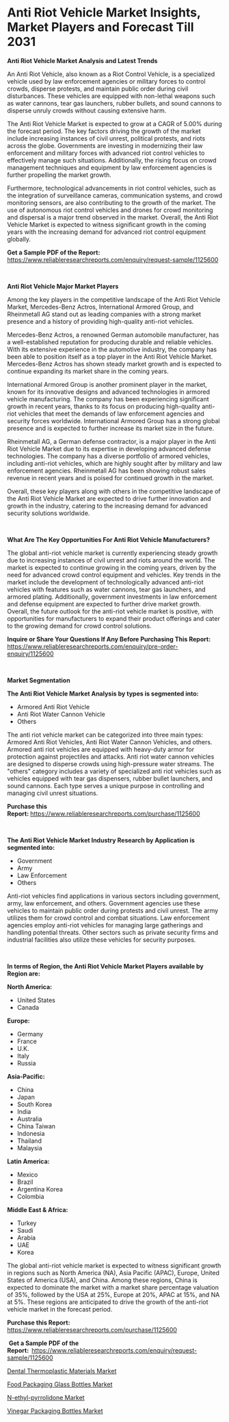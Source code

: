 <p><h1>Anti Riot Vehicle Market Insights, Market Players and Forecast Till 2031</h1></p><p><strong>Anti Riot Vehicle Market Analysis and Latest Trends</strong></p>
<p><p>An Anti Riot Vehicle, also known as a Riot Control Vehicle, is a specialized vehicle used by law enforcement agencies or military forces to control crowds, disperse protests, and maintain public order during civil disturbances. These vehicles are equipped with non-lethal weapons such as water cannons, tear gas launchers, rubber bullets, and sound cannons to disperse unruly crowds without causing extensive harm.</p><p>The Anti Riot Vehicle Market is expected to grow at a CAGR of 5.00% during the forecast period. The key factors driving the growth of the market include increasing instances of civil unrest, political protests, and riots across the globe. Governments are investing in modernizing their law enforcement and military forces with advanced riot control vehicles to effectively manage such situations. Additionally, the rising focus on crowd management techniques and equipment by law enforcement agencies is further propelling the market growth.</p><p>Furthermore, technological advancements in riot control vehicles, such as the integration of surveillance cameras, communication systems, and crowd monitoring sensors, are also contributing to the growth of the market. The use of autonomous riot control vehicles and drones for crowd monitoring and dispersal is a major trend observed in the market. Overall, the Anti Riot Vehicle Market is expected to witness significant growth in the coming years with the increasing demand for advanced riot control equipment globally.</p></p>
<p><strong>Get a Sample PDF of the Report:&nbsp;</strong> <a href="https://www.reliableresearchreports.com/enquiry/request-sample/1125600">https://www.reliableresearchreports.com/enquiry/request-sample/1125600</a></p>
<p>&nbsp;</p>
<p><strong>Anti Riot Vehicle Major Market Players</strong></p>
<p><p>Among the key players in the competitive landscape of the Anti Riot Vehicle Market, Mercedes-Benz Actros, International Armored Group, and Rheinmetall AG stand out as leading companies with a strong market presence and a history of providing high-quality anti-riot vehicles.</p><p>Mercedes-Benz Actros, a renowned German automobile manufacturer, has a well-established reputation for producing durable and reliable vehicles. With its extensive experience in the automotive industry, the company has been able to position itself as a top player in the Anti Riot Vehicle Market. Mercedes-Benz Actros has shown steady market growth and is expected to continue expanding its market share in the coming years.</p><p>International Armored Group is another prominent player in the market, known for its innovative designs and advanced technologies in armored vehicle manufacturing. The company has been experiencing significant growth in recent years, thanks to its focus on producing high-quality anti-riot vehicles that meet the demands of law enforcement agencies and security forces worldwide. International Armored Group has a strong global presence and is expected to further increase its market size in the future.</p><p>Rheinmetall AG, a German defense contractor, is a major player in the Anti Riot Vehicle Market due to its expertise in developing advanced defense technologies. The company has a diverse portfolio of armored vehicles, including anti-riot vehicles, which are highly sought after by military and law enforcement agencies. Rheinmetall AG has been showing robust sales revenue in recent years and is poised for continued growth in the market.</p><p>Overall, these key players along with others in the competitive landscape of the Anti Riot Vehicle Market are expected to drive further innovation and growth in the industry, catering to the increasing demand for advanced security solutions worldwide.</p></p>
<p>&nbsp;</p>
<p><strong>What Are The Key Opportunities For Anti Riot Vehicle Manufacturers?</strong></p>
<p><p>The global anti-riot vehicle market is currently experiencing steady growth due to increasing instances of civil unrest and riots around the world. The market is expected to continue growing in the coming years, driven by the need for advanced crowd control equipment and vehicles. Key trends in the market include the development of technologically advanced anti-riot vehicles with features such as water cannons, tear gas launchers, and armored plating. Additionally, government investments in law enforcement and defense equipment are expected to further drive market growth. Overall, the future outlook for the anti-riot vehicle market is positive, with opportunities for manufacturers to expand their product offerings and cater to the growing demand for crowd control solutions.</p></p>
<p><strong>Inquire or Share Your Questions If Any Before Purchasing This Report:</strong> <a href="https://www.reliableresearchreports.com/enquiry/pre-order-enquiry/1125600">https://www.reliableresearchreports.com/enquiry/pre-order-enquiry/1125600</a></p>
<p>&nbsp;</p>
<p><strong>Market Segmentation</strong></p>
<p><strong>The Anti Riot Vehicle Market Analysis by types is segmented into:</strong></p>
<p><ul><li>Armored Anti Riot Vehicle</li><li>Anti Riot Water Cannon Vehicle</li><li>Others</li></ul></p>
<p><p>The anti riot vehicle market can be categorized into three main types: Armored Anti Riot Vehicles, Anti Riot Water Cannon Vehicles, and others. Armored anti riot vehicles are equipped with heavy-duty armor for protection against projectiles and attacks. Anti riot water cannon vehicles are designed to disperse crowds using high-pressure water streams. The "others" category includes a variety of specialized anti riot vehicles such as vehicles equipped with tear gas dispensers, rubber bullet launchers, and sound cannons. Each type serves a unique purpose in controlling and managing civil unrest situations.</p></p>
<p><strong>Purchase this Report:&nbsp;</strong><a href="https://www.reliableresearchreports.com/purchase/1125600">https://www.reliableresearchreports.com/purchase/1125600</a></p>
<p>&nbsp;</p>
<p><strong>The Anti Riot Vehicle Market Industry Research by Application is segmented into:</strong></p>
<p><ul><li>Government</li><li>Army</li><li>Law Enforcement</li><li>Others</li></ul></p>
<p><p>Anti-riot vehicles find applications in various sectors including government, army, law enforcement, and others. Government agencies use these vehicles to maintain public order during protests and civil unrest. The army utilizes them for crowd control and combat situations. Law enforcement agencies employ anti-riot vehicles for managing large gatherings and handling potential threats. Other sectors such as private security firms and industrial facilities also utilize these vehicles for security purposes.</p></p>
<p>&nbsp;</p>
<p><strong>In terms of Region, the Anti Riot Vehicle Market Players available by Region are:</strong></p>
<p>
    <p> <strong> North America: </strong>
        <ul>
            <li>United States</li>
            <li>Canada</li>
        </ul>
        </p> 
    <p> <strong> Europe: </strong>
        <ul>
            <li>Germany</li>
            <li>France</li>
            <li>U.K.</li>
            <li>Italy</li>
            <li>Russia</li>
        </ul>
        </p> 
    <p> <strong> Asia-Pacific: </strong>
        <ul>
            <li>China</li>
            <li>Japan</li>
            <li>South Korea</li>
            <li>India</li>
            <li>Australia</li>
            <li>China Taiwan</li>
            <li>Indonesia</li>
            <li>Thailand</li>
            <li>Malaysia</li>
        </ul>
        </p> 
    <p> <strong> Latin America: </strong>
        <ul>
            <li>Mexico</li>
            <li>Brazil</li>
            <li>Argentina Korea</li>
            <li>Colombia</li>
        </ul>
        </p> 
    <p> <strong> Middle East & Africa: </strong>
        <ul>
            <li>Turkey</li>
            <li>Saudi</li>
            <li>Arabia</li>
            <li>UAE</li>
            <li>Korea</li>
        </ul>
    </p>
    </p>
<p><p>The global anti-riot vehicle market is expected to witness significant growth in regions such as North America (NA), Asia Pacific (APAC), Europe, United States of America (USA), and China. Among these regions, China is expected to dominate the market with a market share percentage valuation of 35%, followed by the USA at 25%, Europe at 20%, APAC at 15%, and NA at 5%. These regions are anticipated to drive the growth of the anti-riot vehicle market in the forecast period.</p></p>
<p><strong>Purchase this Report: </strong><a href="https://www.reliableresearchreports.com/purchase/1125600">https://www.reliableresearchreports.com/purchase/1125600</a></p>
<p>&nbsp;<strong>Get a Sample PDF of the Report:&nbsp;&nbsp;</strong><a href="https://www.reliableresearchreports.com/enquiry/request-sample/1125600">https://www.reliableresearchreports.com/enquiry/request-sample/1125600</a></p>
<p><strong></strong></p>
<p><p><a href="https://view.publitas.com/reportprime-1/dental-thermoplastic-materials-market-research-report-provides-thorough-industry-overview-which-offers-an-in-depth-analysis-of-product-trends-and-new-market-divisions/">Dental Thermoplastic Materials Market</a></p><p><a href="https://view.publitas.com/reportprime-1/decoding-the-food-packaging-glass-bottles-market-a-deep-dive-into-the-latest-market-trends-market-segmentation-and-competitive-analysis/">Food Packaging Glass Bottles Market</a></p><p><a href="https://military-diascia-e68.notion.site/N-ethyl-pyrrolidone-Market-Share-Market-New-Trends-Analysis-Report-By-Type-By-Application-By-End-5b204383d09f407facfb48ed69f4337b">N-ethyl-pyrrolidone Market</a></p><p><a href="https://view.publitas.com/reportprime-1/vinegar-packaging-bottles-market-research-report-provides-thorough-industry-overview-which-offers-an-in-depth-analysis-of-product-trends-and-new-market-divisions/">Vinegar Packaging Bottles Market</a></p></p>